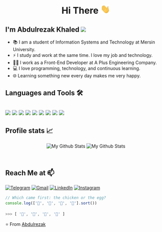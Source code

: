 <h1 align="Center" color="teal">  Hi There <img src="https://raw.githubusercontent.com/ABSphreak/ABSphreak/master/gifs/Hi.gif" width="30px"> </h1>

<p align="center" margin="10px">
<h2> I'm Abdulrezak Khaled  <img src="https://media.giphy.com/media/WUlplcMpOCEmTGBtBW/giphy.gif" width="30">  </h2>  
</div>


- 📚 I am a student of Information Systems and Technology at Mersin University.
- ⚡ I study and work at the same time. I love my job and technology.
- 👨‍💻 I work as a Front-End Developer at A Plus Engineering Company.
- 💻 I love programming, technology, and continuous learning.
- 🌐 Learning something new every day makes me very happy.



<h2> Languages and Tools 🛠 <h2/>
<div style="display: inline-block;">
<img src = "https://img.shields.io/badge/-HTML5-E34F26?style=flat&logo=html5&logoColor=white"> 
<img src = "https://img.shields.io/badge/-CSS3-1572B6?style=flat&logo=css3&logoColor=white">
<img src="https://img.shields.io/badge/-Bootstrap-563D7C?style=flat&logo=bootstrap&logoColor=white">
<img src="https://img.shields.io/badge/-JavaScript-eed718?style=flat&logo=javascript&logoColor=ffffff">
<img src="https://img.shields.io/badge/-React-000000?style=flat&logo=react&logoColor=00c8ff">
<img src="http://img.shields.io/badge/-Git-F1502F?style=flat&logo=git&logoColor=FFFFFF">
<img src="http://img.shields.io/badge/-Github-000000?style=flat&logo=github&logoColor=FFFFFF">
<img src="https://img.shields.io/badge/-%20C++-659ad2?style=flat&logo=2B%2B&logoColor=ffffff">
<img src="https://img.shields.io/badge/-Python-black?style=flat&logo=python&logoColor=white"> 
</div>


<h2>Profile stats 📈</h2>

<p align="center" margin="10px">
<img align="center" src="https://github-readme-stats.vercel.app/api/top-langs/?username=Abodk7aled&layout=compact&theme=radical" alt="My Github Stats">
<img align="center" src="https://github-readme-stats.vercel.app/api?username=Abodk7aled&&show_icons=true&theme=radical&count_private=true&include_all_commits=true" alt="My Github Stats">
</p>

<br/>

<h2>Reach Me at 📫</h2>

[![Telegram](https://img.shields.io/badge/-TELEGRAM-2CA5E0?style=for-the-badge&logo=telegram&logoColor=white)](https://t.me/ax729)
[![Gmail](https://img.shields.io/badge/-GMAIL-D14836?style=for-the-badge&logo=gmail&logoColor=white)](mailto:abdulrezak.khaled@gmail.com)
[![LinkedIn](https://img.shields.io/badge/-LINKEDIN-0077B5?style=for-the-badge&logo=linkedin&logoColor=white)](https://www.linkedin.com/in/abdulrezak-khaled)
[![Instagram](https://img.shields.io/badge/Instagram-E4405F?style=for-the-badge&logo=instagram&logoColor=white)](https://www.instagram.com/abodk7aled/)


```javascript
// Which came first: the chicken or the egg?
console.log(['🥚', '🐣', '🐥', '🐔'].sort())

>>> [ '🐔', '🐣', '🐥', '🥚' ]
```

⭐️ From [Abdulrezak](https://github.com/Abodk7aled)
